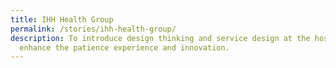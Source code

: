 ```yaml
---
title: IHH Health Group
permalink: /stories/ihh-health-group/
description: To introduce design thinking and service design at the hospitals to
  enhance the patience experience and innovation.
---
```

